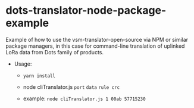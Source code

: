 # dots-translator-node-package-example
Example of how to use the vsm-translator-open-source via NPM or similar package managers, in this case for command-line translation of uplinked LoRa data from Dots family of products.


- Usage: 

    - `yarn install`
    
    - node cliTranslator.js `port` `data` `rule crc`

    - example: `node cliTranslator.js 1 00ab 57715230`
